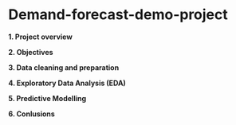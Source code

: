 # Demand-forecast-demo-project

__1. Project overview__

__2. Objectives__

__3. Data cleaning and preparation__

__4. Exploratory Data Analysis (EDA)__

__5. Predictive Modelling__

__6. Conlusions__
